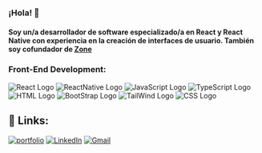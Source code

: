 ### ¡Hola! 👋 
#### Soy un/a desarrollador de software especializado/a en React y React Native con experiencia en la creación de interfaces de usuario. También soy cofundador de [Zone](URL)

### Front-End Development:
![React Logo](https://camo.githubusercontent.com/7428543c569b7c67cb97de99017a49332127c9650d7cf6c47cc4bf74aa7a2070/68747470733a2f2f696d672e736869656c64732e696f2f62616467652f52656163742e6a732d3631444246423f7374796c653d666f722d7468652d6261646765266c6f676f3d7265616374266c6f676f436f6c6f723d626c61636b)
![ReactNative Logo](https://img.shields.io/badge/React%20Native-20232A?style=for-the-badge&logo=react&logoColor=61DAFB)
![JavaScript Logo](https://camo.githubusercontent.com/93c855ae825c1757f3426f05a05f4949d3b786c5b22d0edb53143a9e8f8499f6/68747470733a2f2f696d672e736869656c64732e696f2f62616467652f4a6176615363726970742d3332333333303f7374796c653d666f722d7468652d6261646765266c6f676f3d6a617661736372697074266c6f676f436f6c6f723d463744463145)
![TypeScript Logo](https://camo.githubusercontent.com/57cf1a46e99a8f0ff7c471fafc45dfad0d1343f22ccc0d510202e90e1db34f0b/68747470733a2f2f696d672e736869656c64732e696f2f62616467652f547970655363726970742d3030376163633f7374796c653d666f722d7468652d6261646765266c6f676f3d74797065736372697074266c6f676f436f6c6f723d7768697465)
![HTML Logo](https://camo.githubusercontent.com/e12c72a3323cf62983a3c5104e1ac21f88017c1fb839cb27bbe09fc3380c7871/68747470733a2f2f696d672e736869656c64732e696f2f62616467652f48544d4c2d6630363532393f7374796c653d666f722d7468652d6261646765266c6f676f3d48544d4c35266c6f676f436f6c6f723d7768697465)
![BootStrap Logo](https://camo.githubusercontent.com/b13ed67c809178963ce9d538175b02649800772be1ce0cb02da5879e5614e236/68747470733a2f2f696d672e736869656c64732e696f2f62616467652f426f6f7473747261702d3536334437433f7374796c653d666f722d7468652d6261646765266c6f676f3d626f6f747374726170266c6f676f436f6c6f723d7768697465)
![TailWind Logo](https://camo.githubusercontent.com/c366f224a79c147026bb5926ad39ce05af322ac53b55b9a040389661a2b104bf/68747470733a2f2f696d672e736869656c64732e696f2f62616467652f5461696c77696e644373732d3036423644343f7374796c653d666f722d7468652d6261646765266c6f676f3d7461696c77696e64637373266c6f676f436f6c6f723d7768697465)
![CSS Logo](https://camo.githubusercontent.com/395bcd1fa353e86f422e5f01abf3260b8c76720be050e5f4688ab7fc7634f50f/68747470733a2f2f696d672e736869656c64732e696f2f62616467652f4353532d3135373242363f7374796c653d666f722d7468652d6261646765266c6f676f3d63737333266c6f676f436f6c6f723d7768697465)

## 🔗 Links:
[![portfolio](https://img.shields.io/badge/Portfolio-4560b2?style=for-the-badge&logo=Google-chrome&logoColor=white)](https://dantecastelao.com.ar/)
[![LinkedIn](https://camo.githubusercontent.com/c1b58e41b98a889bca12be9902dbfc0ec506e161ae26b8e0460a7b64e661b816/68747470733a2f2f696d672e736869656c64732e696f2f62616467652f4c696e6b65645f496e2d3030373742353f7374796c653d666f722d7468652d6261646765266c6f676f3d4c696e6b6564496e266c6f676f436f6c6f723d7768697465)](https://www.linkedin.com/in/dante-castelao-04b9a1254/)
[![Gmail](https://camo.githubusercontent.com/556d31e33284493410899e0647e373a99399d4a8468e6a6b7d883a43f1bc992e/68747470733a2f2f696d672e736869656c64732e696f2f62616467652f476d61696c2d4431343833363f7374796c653d666f722d7468652d6261646765266c6f676f3d476d61696c266c6f676f436f6c6f723d7768697465)](mailto:dantecastelaou@gmail.com)
